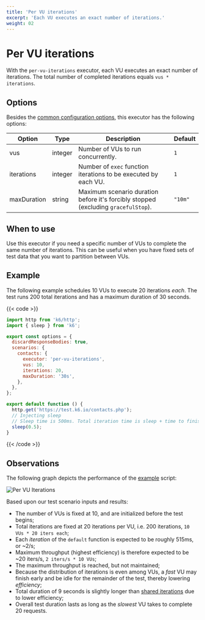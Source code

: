 ```yaml
---
title: 'Per VU iterations'
excerpt: 'Each VU executes an exact number of iterations.'
weight: 02
---
```


# Per VU iterations

With the `per-vu-iterations` executor, each VU executes an exact number of iterations.
The total number of completed iterations equals `vus * iterations`.

## Options

Besides the [common configuration options](/docs/k6/<K6_VERSION>/using-k6/scenarios#options),
this executor has the following options:

| Option      | Type    | Description                                                                        | Default |
| ----------- | ------- | ---------------------------------------------------------------------------------- | ------- |
| vus         | integer | Number of VUs to run concurrently.                                                 | `1`     |
| iterations  | integer | Number of `exec` function iterations to be executed by each VU.                    | `1`     |
| maxDuration | string  | Maximum scenario duration before it's forcibly stopped (excluding `gracefulStop`). | `"10m"` |

## When to use

Use this executor if you need a specific number of VUs to complete the same number of
iterations. This can be useful when you have fixed sets of test data that you want to
partition between VUs.

## Example

The following example schedules 10 VUs to execute 20 iterations _each_.
The test runs 200 total iterations and has a maximum duration of 30 seconds.

{{< code >}}

```javascript
import http from 'k6/http';
import { sleep } from 'k6';

export const options = {
  discardResponseBodies: true,
  scenarios: {
    contacts: {
      executor: 'per-vu-iterations',
      vus: 10,
      iterations: 20,
      maxDuration: '30s',
    },
  },
};

export default function () {
  http.get('https://test.k6.io/contacts.php');
  // Injecting sleep
  // Sleep time is 500ms. Total iteration time is sleep + time to finish request.
  sleep(0.5);
}
```

{{< /code >}}

## Observations

The following graph depicts the performance of the [example](#example) script:

![Per VU Iterations](/media/docs/k6-oss/per-vu-iterations.png)

Based upon our test scenario inputs and results:

- The number of VUs is fixed at 10, and are initialized before the test begins;
- Total iterations are fixed at 20 iterations per VU, i.e. 200 iterations, `10 VUs * 20 iters each`;
- Each _iteration_ of the `default` function is expected to be roughly 515ms, or ~2/s;
- Maximum throughput (highest efficiency) is therefore expected to be ~20 iters/s, `2 iters/s * 10 VUs`;
- The maximum throughput is reached, but not maintained;
- Because the distribution of iterations is even among VUs, a _fast_ VU may finish early and be idle for the remainder of the test, thereby lowering _efficiency_;
- Total duration of 9 seconds is slightly longer than [shared iterations](/docs/k6/<K6_VERSION>/using-k6/scenarios/executors/shared-iterations) due to lower efficiency;
- Overall test duration lasts as long as the _slowest_ VU takes to complete 20 requests.
